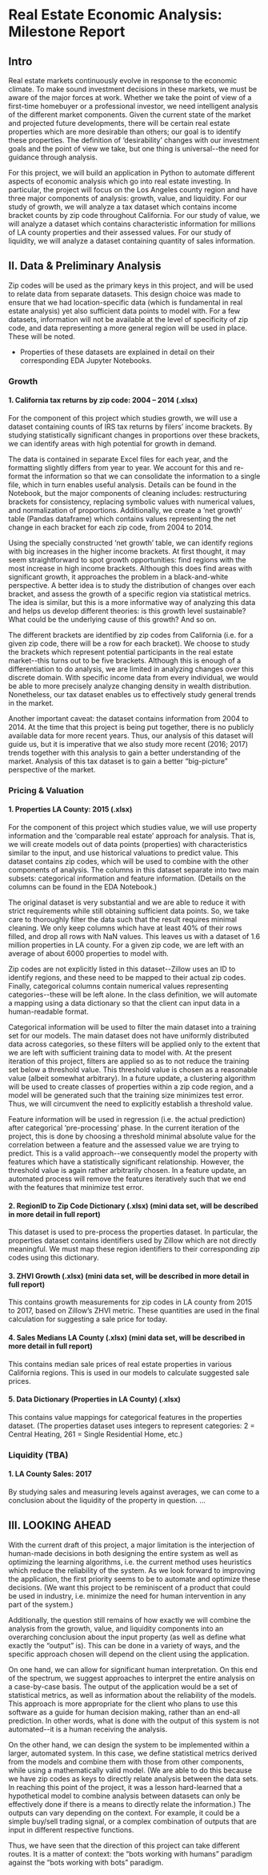 # Real Estate Economic Analysis: Milestone Report

## Intro 

Real estate markets continuously evolve in response to the economic climate. To make sound investment decisions in these markets, we must be aware of the major forces at work. Whether we take the point of view of a first-time homebuyer or a professional investor, we need intelligent analysis of the different market components. Given the current state of the market and projected future developments, there will be certain real estate properties which are more desirable than others; our goal is to identify these properties. The definition of ‘desirability’ changes with our investment goals and the point of view we take, but one thing is universal--the need for guidance through analysis. 

For this project, we will build an application in Python to automate different aspects of economic analysis which go into real estate investing. In particular, the project will focus on the Los Angeles county region and have three major components of analysis: growth, value, and liquidity. For our study of growth, we will analyze a tax dataset which contains income bracket counts by zip code throughout California. For our study of value, we will analyze a dataset which contains characteristic information for millions of LA county properties and their assessed values. For our study of liquidity, we will analyze a dataset containing quantity of sales information.  

## II. 	Data & Preliminary Analysis

Zip codes will be used as the primary keys in this project, and will be used to relate data from separate datasets. This design choice was made to ensure that we had location-specific data (which is fundamental in real estate analysis) yet also sufficient data points to model with. For a few datasets, information will not be available at the level of specificity of zip code, and data representing a more general region will be used in place. These will be noted.

* Properties of these datasets are explained in detail on their corresponding EDA Jupyter Notebooks.

### Growth 
#### 1. California tax returns by zip code: 2004 – 2014 (.xlsx)

For the component of this project which studies growth, we will use a dataset containing counts of IRS tax returns by filers’ income brackets. By studying statistically significant changes in proportions over these brackets, we can identify areas with high potential for growth in demand. 

The data is contained in separate Excel files for each year, and the formatting slightly differs from year to year. We account for this and re-format the information so that we can consolidate the information to a single file, which in turn enables useful analysis. Details can be found in the Notebook, but the major components of cleaning includes: restructuring brackets for consistency, replacing symbolic values with numerical values, and normalization of proportions. Additionally, we create a ‘net growth’ table (Pandas dataframe) which contains values representing the net change in each bracket for each zip code, from 2004 to 2014. 

Using the specially constructed ‘net growth’ table, we can identify regions with big increases in the higher income brackets. At first thought, it may seem straightforward to spot growth opportunities: find regions with the most increase in high income brackets. Although this does find areas with significant growth, it approaches the problem in a black-and-white perspective. A better idea is to study the distribution of changes over each bracket, and assess the growth of a specific region via statistical metrics. The idea is similar, but this is a more informative way of analyzing this data and helps us develop different theories: is this growth level sustainable? What could be the underlying cause of this growth? And so on. 

The different brackets are identified by zip codes from California (i.e. for a given zip code, there will be a row for each bracket). We choose to study the brackets which represent potential participants in the real estate market--this turns out to be five brackets. Although this is enough of a differentiation to do analysis, we are limited in analyzing changes over this discrete domain. With specific income data from every individual, we would be able to more precisely analyze changing density in wealth distribution. Nonetheless, our tax dataset enables us to effectively study general trends in the market.

Another important caveat: the dataset contains information from 2004 to 2014. At the time that this project is being put together, there is no publicly available data for more recent years. Thus, our analysis of this dataset will guide us, but it is imperative that we also study more recent (2016; 2017) trends together with this analysis to gain a better understanding of the market. Analysis of this tax dataset is to gain a better “big-picture” perspective of the market. 

### Pricing & Valuation
#### 1. Properties LA County: 2015 (.xlsx)

For the component of this project which studies value, we will use property information and the ‘comparable real estate’ approach for analysis. That is, we will create models out of data points (properties) with characteristics similar to the input, and use historical valuations to predict value. This dataset contains zip codes, which will be used to combine with the other components of analysis. The columns in this dataset separate into two main subsets: categorical information and feature information. (Details on the columns can be found in the EDA Notebook.)
	
The original dataset is very substantial and we are able to reduce it with strict requirements while still obtaining sufficient data points. So, we take care to thoroughly filter the data such that the result requires minimal cleaning. We only keep columns which have at least 40% of their rows filled, and drop all rows with NaN values. This leaves us with a dataset of 1.6 million properties in LA county. For a given zip code, we are left with an average of about 6000 properties to model with.

Zip codes are not explicitly listed in this dataset--Zillow uses an ID to identify regions, and these need to be mapped to their actual zip codes. Finally, categorical columns contain numerical values representing categories--these will be left alone. In the class definition, we will automate a mapping using a data dictionary so that the client can input data in a human-readable format.

Categorical information will be used to filter the main dataset into a training set for our models. The main dataset does not have uniformly distributed data across categories, so these filters will be applied only to the extent that we are left with sufficient training data to model with. At the present iteration of this project, filters are applied so as to not reduce the training set below a threshold value. This threshold value is chosen as a reasonable value (albeit somewhat arbitrary). In a future update, a clustering algorithm will be used to create classes of properties within a zip code region, and a model will be generated such that the training size minimizes test error. Thus, we will circumvent the need to explicitly establish a threshold value. 

Feature information will be used in regression (i.e. the actual prediction) after categorical ‘pre-processing’ phase. In the current iteration of the project, this is done by choosing a threshold minimal absolute value for the correlation between a feature and the assessed value we are trying to predict. This is a valid approach--we consequently model the property with features which have a statistically significant relationship. However, the threshold value is again rather arbitrarily chosen. In a feature update, an automated process will remove the features iteratively such that we end with the features that minimize test error. 

#### 2. RegionID to Zip Code Dictionary (.xlsx) (mini data set, will be described in more detail in full report)
This dataset is used to pre-process the properties dataset. In particular, the properties dataset contains identifiers used by Zillow which are not directly meaningful. We must map these region identifiers to their corresponding zip codes using this dictionary. 

#### 3. ZHVI Growth (.xlsx) (mini data set, will be described in more detail in full report)
This contains growth measurements for zip codes in LA county from 2015 to 2017, based on Zillow’s ZHVI metric. These quantities are used in the final calculation for suggesting a sale price for today.

#### 4. Sales Medians LA County (.xlsx) (mini data set, will be described in more detail in full report)
This contains median sale prices of real estate properties in various California regions. This is used in our models to calculate suggested sale prices.

#### 5. Data Dictionary (Properties in LA County) (.xlsx)
This contains value mappings for categorical features in the properties dataset. (The properties dataset uses integers to represent categories: 2 = Central Heating, 261 = Single Residential Home, etc.)

### Liquidity (TBA)
#### 1. LA County Sales: 2017

By studying sales and measuring levels against averages, we can come to a conclusion about the liquidity of the property in question. ...



## III. 	LOOKING AHEAD

With the current draft of this project, a major limitation is the interjection of human-made decisions in both designing the entire system as well as optimizing the learning algorithms, i.e. the current method uses heuristics which reduce the reliability of the system. As we look forward to improving the application, the first priority seems to be to automate and optimize these decisions. (We want this project to be reminiscent of a product that could be used in industry, i.e. minimize the need for human intervention in any part of the system.)

Additionally, the question still remains of how exactly we will combine the analysis from the growth, value, and liquidity components into an overarching conclusion about the input property (as well as define what exactly the “output” is). This can be done in a variety of ways, and the specific approach  chosen will depend on the client using the application.

On one hand, we can allow for significant human interpretation. On this end of the spectrum, we suggest approaches to interpret the entire analysis on a case-by-case basis. The output of the application would be a set of statistical metrics, as well as information about the reliability of the models. This approach is more appropriate for the client who plans to use this software as a guide for human decision making, rather than an end-all prediction. In other words, what is done with the output of this system is not automated--it is a human receiving the analysis. 

On the other hand, we can design the system to be implemented within a larger, automated system. In this case, we define statistical metrics derived from the models and combine them with those from other components, while using a mathematically valid model. (We are able to do this because we have zip codes as keys to directly relate analysis between the data sets. In reaching this point of the project, it was a lesson hard-learned that a hypothetical model to combine analysis between datasets can only be effectively done if there is a means to directly relate the information.) The outputs can vary depending on the context. For example, it could be a simple buy/sell trading signal, or a complex combination of outputs that are input in different respective functions.

Thus, we have seen that the direction of this project can take different routes. It is a matter of context: the “bots working with humans” paradigm against the “bots working with bots” paradigm.
